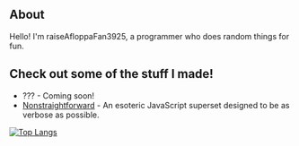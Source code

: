 <!---
- 👋 Hi, I’m @raiseAfloppaFan3925
- 👀 I’m interested in ...
- 🌱 I’m currently learning TypeScript and Python (not anymore)
- 💞️ I’m looking to collaborate on ...
- 📫 How to reach me ...
- 😄 Pronouns: Boeing AH-64D Apache Longbow (jk)
- ⚡ Fun fact: **i like cats**
--->
## About
Hello! I'm raiseAfloppaFan3925, a programmer who does random things for fun.

## Check out some of the stuff I made!
- ??? - Coming soon!
- [Nonstraightforward](https://github.com/raiseAfloppaFan3925/nonstraightforward) - An esoteric JavaScript superset designed to be as verbose as possible.

[![Top Langs](https://github-readme-stats.vercel.app/api/top-langs/?username=raiseAfloppaFan3925)](https://github.com/anuraghazra/github-readme-stats)
